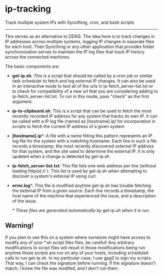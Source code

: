 # ip-tracking
Track multiple system IPs with Syncthing, cron, and bash scripts

-------
This serves as an alternative to DDNS. The idea here is to track changes in IP addresses across multiple systems, logging IP changes in separate files for each host. Then Syncthing or any other application that provides folder synchronization serves to maintain the IP log files that track IP history across the connected machines.

The basic components are: 
 - <b>get-ip.sh</b>: This is a script that should be called by a cron job or similar task scheduler to fetch and log external IP changes. It can also be used in an interactive mode to test all of the urls in ip-fetch_server-list.txt or to check for compatibility of a new url that you are considering adding to ip-fetch_server-list.txt. To run in this mode, pass "check" as the first argument.
 - <b>ip-to-clipboard.sh</b>: This is a script that can be used to fetch the most recently recorded IP address for any system that tracks its own IP. It can be called with a IP log file (named as [hostname].ip) for incorporation in scripts to fetch the current IP address of a given system
 - <b>[hostname].ip</b>\*: A file with a name fitting this pattern represents an IP log file for the system with a matching hostname. Each line in such a file records a timestamp, the most recently discovered external IP address for that system, and the site used to determine the external IP. It is only updated when a change is detected by get-ip.sh
 - <b>ip-fetch_server-list.txt</b>: This file lists one web address per line (without leading http(s):// ). This list is used by get-ip.sh when attempting to discover a system's external IP using curl.
 - <b>error.log</b>\*: This file is modified anytime get-ip.sh has trouble fetching the external IP from a given source. Each line records a timestamp, the host name of the machine that experienced the issue, and a description of the issue.
 
    *\* These files are generated automatically by get-ip.sh when it is run.*

Warning!
--------
If you plan to use this on a system where someone might have access to modify any of your \*.sh script files files, be careful! Any arbitrary modifications to script files will result in those modifications being run anytime those scripts are run on any of your hosts, including scheduled calls to run get-ip.sh. In my particular case, I use gpg2 to sign my scripts. That way, I can check the signature before running. If the signature doesn't match, I know the file was modifed, and I don't run them.
